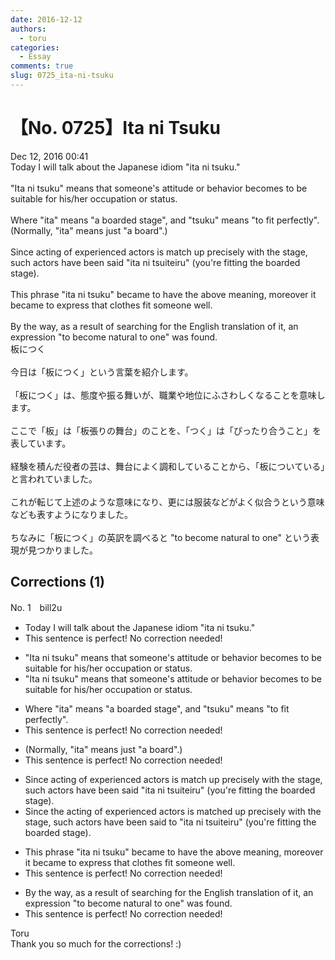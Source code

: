 ```yaml
---
date: 2016-12-12
authors:
  - toru
categories:
  - Essay
comments: true
slug: 0725_ita-ni-tsuku
---
```


# 【No. 0725】Ita ni Tsuku
<div class="date">Dec 12, 2016 00:41</div>
<div id="post"><div id="body_show_ori">
Today I will talk about the Japanese idiom "ita ni tsuku."<br/><br/>"Ita ni tsuku" means that someone's attitude or behavior becomes to be suitable for his/her occupation or status.<br/><br/>Where "ita" means "a boarded stage", and "tsuku" means "to fit perfectly".<br/>(Normally, "ita" means just "a board".)<br/><br/>Since acting of experienced actors is match up precisely with the stage, such actors have been said "ita ni tsuiteiru" (you're fitting the boarded stage).<br/><br/>This phrase "ita ni tsuku" became to have the above meaning, moreover it became to express that clothes fit someone well.<br/><br/>By the way, as a result of searching for the English translation of it, an expression "to become natural to one" was found.
</div></div>

<!-- more -->

<div id="post_ja"><div id="body_show_mo">
板につく<br/><br/>今日は「板につく」という言葉を紹介します。<br/><br/>「板につく」は、態度や振る舞いが、職業や地位にふさわしくなることを意味します。<br/><br/>ここで「板」は「板張りの舞台」のことを、「つく」は「ぴったり合うこと」を表しています。<br/><br/>経験を積んだ役者の芸は、舞台によく調和していることから、「板についている」と言われていました。<br/><br/>これが転じて上述のような意味になり、更には服装などがよく似合うという意味なども表すようになりました。<br/><br/>ちなみに「板につく」の英訳を調べると "to become natural to one" という表現が見つかりました。
</div></div>

## Corrections (1)
<div id="block"><div class="first_name"> No. 1　<span class="just_name">bill2u</span></div><div id="block2">
<ul class="correction_field">
<li class="incorrect">Today I will talk about the Japanese idiom "ita ni tsuku."</li>
<li class="corrected perfect">This sentence is perfect! No correction needed!</li>
</ul>
<ul class="correction_field">
<li class="incorrect">"Ita ni tsuku" means that someone's attitude or behavior becomes to be suitable for his/her occupation or status.</li>
<li class="corrected correct">
"Ita ni tsuku" means that someone's attitude or behavior becomes <span class="sline">to be</span> suitable for his/her occupation or status.
</li>
</ul>
<ul class="correction_field">
<li class="incorrect">Where "ita" means "a boarded stage", and "tsuku" means "to fit perfectly".</li>
<li class="corrected perfect">This sentence is perfect! No correction needed!</li>
</ul>
<ul class="correction_field">
<li class="incorrect">(Normally, "ita" means just "a board".)</li>
<li class="corrected perfect">This sentence is perfect! No correction needed!</li>
</ul>
<ul class="correction_field">
<li class="incorrect">Since acting of experienced actors is match up precisely with the stage, such actors have been said "ita ni tsuiteiru" (you're fitting the boarded stage).</li>
<li class="corrected correct">
Since <span class="f_red">the </span>acting of experienced actors is match<span class="f_red">ed</span> up precisely with the stage, such actors have been said <span class="f_red">to</span> "ita ni tsuiteiru" (you're fitting the boarded stage).
</li>
</ul>
<ul class="correction_field">
<li class="incorrect">This phrase "ita ni tsuku" became to have the above meaning, moreover it became to express that clothes fit someone well.</li>
<li class="corrected perfect">This sentence is perfect! No correction needed!</li>
</ul>
<ul class="correction_field">
<li class="incorrect">By the way, as a result of searching for the English translation of it, an expression "to become natural to one" was found.</li>
<li class="corrected perfect">This sentence is perfect! No correction needed!</li>
</ul>
</div><div class="name"><span class="just_name">Toru</span><br>
Thank you so much for the corrections! :)
</div>
</div>
